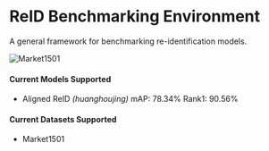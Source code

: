 # ReID Benchmarking Environment
A general framework for benchmarking re-identification models.

![Market1501](http://www.liangzheng.org/Project/dataset.jpg)

#### Current Models Supported
* Aligned ReID *(huanghoujing)*
  mAP: 78.34% Rank1: 90.56%

#### Current Datasets Supported
* Market1501
